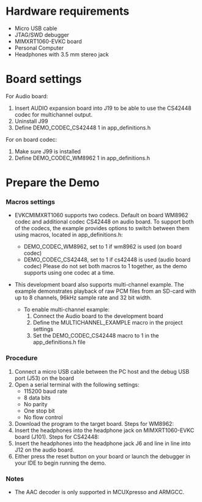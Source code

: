 Hardware requirements
=====================
- Micro USB cable
- JTAG/SWD debugger
- MIMXRT1060-EVKC board
- Personal Computer
- Headphones with 3.5 mm stereo jack

Board settings
==============
For Audio board:
1. Insert AUDIO expansion board into J19 to be able to use the CS42448 codec for multichannel
   output.
2. Uninstall J99
3. Define DEMO_CODEC_CS42448 1 in app_definitions.h

For on board codec:
1. Make sure J99 is installed
2. Define DEMO_CODEC_WM8962 1 in app_definitions.h

Prepare the Demo
================
### Macros settings
- EVKCMIMXRT1060 supports two codecs. Default on board WM8962 codec and additional
codec CS42448 on audio board. To support both of the codecs, the example provides options
to switch between them using macros, located in app_definitions.h:
    - DEMO_CODEC_WM8962, set to 1 if wm8962 is used (on board codec)
    - DEMO_CODEC_CS42448, set to 1 if cs42448 is used (audio board codec)
    Please do not set both macros to 1 together, as the demo supports using one codec at a time.

- This development board also supports multi-channel example. The example demonstrates playback
  of raw PCM files from an SD-card with up to 8 channels, 96kHz sample rate and 32 bit width.
    - To enable multi-channel example:
        1. Connect the Audio board to the development board
        2. Define the MULTICHANNEL_EXAMPLE macro in the project settings
        3. Set the DEMO_CODEC_CS42448 macro to 1 in the app_definitions.h file

### Procedure
1. Connect a micro USB cable between the PC host and the debug USB port (J53) on the board
2. Open a serial terminal with the following settings:
    - 115200 baud rate
    - 8 data bits
    - No parity
    - One stop bit
    - No flow control
3. Download the program to the target board.
Steps for WM8962:
4. Insert the headphones into the headphone jack on MIMXRT1060-EVKC board (J101).
Steps for CS42448:
4. Insert the headphones into the headphone jack J6 and line in line into J12 on the audio board.
5. Either press the reset button on your board or launch the debugger in your IDE to begin
   running the demo.

### Notes
- The AAC decoder is only supported in MCUXpresso and ARMGCC.

